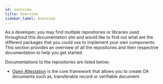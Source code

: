 ```yaml
---
id: overview
title: Overview
sidebar_label: Overview
---
```


As a developer, you may find multiple repositories or libraries used throughout this documentation site and would like to find out what are the different packages that you could use to implement your own components. This section provides an overview of all the repositories and their respective documentation to help you get started.

Documentations to the repositories are listed below;

- [Open Attestation](/docs/developer/open-attestation) is the core framework that allows you to create OA documents such as, transferable record or verifiable document.
